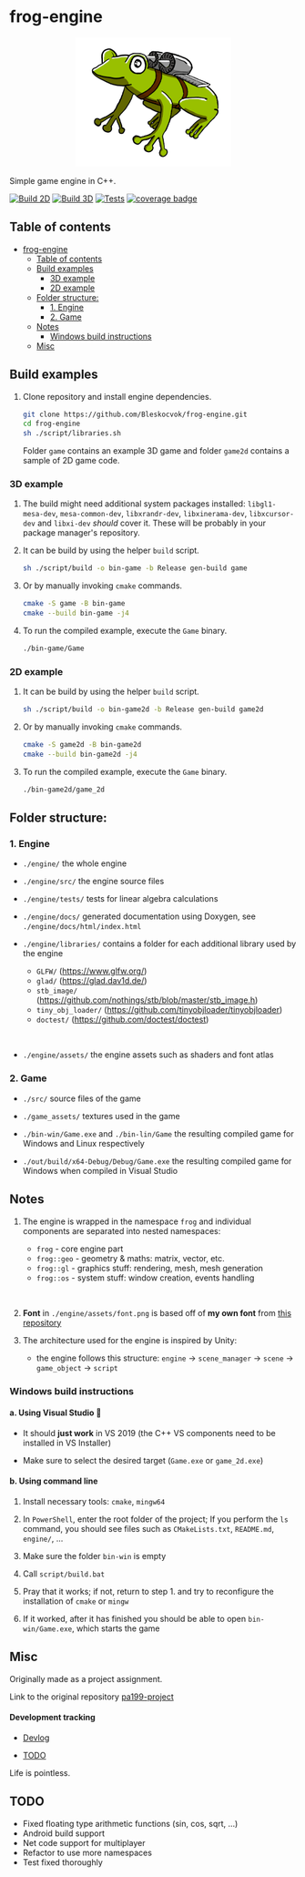 # frog-engine

<div align="center">
    <a href="https://github.com/Bleskocvok/frog-engine">
        <img width="275" height="227" src="frog.png" alt="frog illustration">
    </a>
    <!-- ![Illustration](frog.png) -->
</div>



Simple game engine in C++.

[![Build 2D](https://github.com/Bleskocvok/frog-engine/actions/workflows/build.yml/badge.svg)](https://github.com/Bleskocvok/frog-engine/actions/workflows/build.yml)
[![Build 3D](https://github.com/Bleskocvok/frog-engine/actions/workflows/build-3d.yml/badge.svg)](https://github.com/Bleskocvok/frog-engine/actions/workflows/build-3d.yml)
[![Tests](https://github.com/Bleskocvok/frog-engine/actions/workflows/test.yml/badge.svg)](https://github.com/Bleskocvok/frog-engine/actions/workflows/test.yml)
[![coverage badge](https://img.shields.io/endpoint?url=https://raw.githubusercontent.com/wiki/Bleskocvok/frog-engine/lines.md)](https://github.com/Bleskocvok/frog-engine/actions/workflows/loc.yml)


## Table of contents

-   [frog-engine](#frog-engine)
    -   [Table of contents](#table-of-contents)
    -   [Build examples](#build-examples)
        -   [3D example](#3d-example)
        -   [2D example](#2d-example)
    -   [Folder structure:](#folder-structure)
        -   [1. Engine](#1-engine)
        -   [2. Game](#2-game)
    -   [Notes](#notes)
        -   [Windows build
            instructions](#windows-build-instructions)
    -   [Misc](#misc)


## Build examples

1. Clone repository and install engine dependencies.

    ```sh
    git clone https://github.com/Bleskocvok/frog-engine.git
    cd frog-engine
    sh ./script/libraries.sh
    ```

    Folder `game` contains an example 3D game and folder `game2d` contains a sample of
    2D game code.

### 3D example

1. The build might need additional system packages installed:
`libgl1-mesa-dev`, `mesa-common-dev`, `libxrandr-dev`, `libxinerama-dev`, `libxcursor-dev` and
`libxi-dev` *should* cover it. These will be probably in your package manager's repository.

2. It can be build by using the helper `build` script.

    ```sh
    sh ./script/build -o bin-game -b Release gen-build game
    ```

3. Or by manually invoking `cmake` commands.

    ```sh
    cmake -S game -B bin-game
    cmake --build bin-game -j4
    ```

4. To run the compiled example, execute the `Game` binary.

    ```sh
    ./bin-game/Game
    ```

### 2D example

1. It can be build by using the helper `build` script.

    ```sh
    sh ./script/build -o bin-game2d -b Release gen-build game2d
    ```

2. Or by manually invoking `cmake` commands.

    ```sh
    cmake -S game2d -B bin-game2d
    cmake --build bin-game2d -j4
    ```

3. To run the compiled example, execute the `Game` binary.

    ```sh
    ./bin-game2d/game_2d
    ```


## Folder structure:

### 1. Engine

- `./engine/`
    the whole engine

- `./engine/src/`
    the engine source files

- `./engine/tests/`
    tests for linear algebra calculations

- `./engine/docs/`
    generated documentation using Doxygen, see
    `./engine/docs/html/index.html`

- `./engine/libraries/`
    contains a folder for each additional library used by the engine

    - `GLFW/` (https://www.glfw.org/)
    - `glad/` (https://glad.dav1d.de/)
    - `stb_image/` (https://github.com/nothings/stb/blob/master/stb_image.h)
    - `tiny_obj_loader/` (https://github.com/tinyobjloader/tinyobjloader)
    - `doctest/` (https://github.com/doctest/doctest)
<br>

- `./engine/assets/`
    the engine assets such as shaders and font atlas

### 2. Game

- `./src/`
    source files of the game

- `./game_assets/`
    textures used in the game

- `./bin-win/Game.exe` and `./bin-lin/Game`
    the resulting compiled game for Windows and Linux respectively

- `./out/build/x64-Debug/Debug/Game.exe`
    the resulting compiled game for Windows when compiled in Visual Studio

## Notes

1. The engine is wrapped in the namespace `frog` and individual
    components are separated into nested namespaces:

    - `frog` - core engine part
    - `frog::geo` - geometry & maths: matrix, vector, etc.
    - `frog::gl` - graphics stuff: rendering, mesh, mesh generation
    - `frog::os` - system stuff: window creation, events handling
<br>

2. **Font** in `./engine/assets/font.png` is based off of **my own font** from
    [this repository](https://github.com/Bleskocvok/project_jumpy_tanx/blob/main/models/beautifont.png)

3. The architecture used for the engine is inspired by Unity:
    - the engine follows this structure:
    `engine` -> `scene_manager` -> `scene` -> `game_object` -> `script`

### Windows build instructions

#### a. Using Visual Studio 🤮

- It should **just work** in VS 2019 (the C++ VS
    components need to be installed in VS Installer)

- Make sure to select the desired target (`Game.exe` or `game_2d.exe`)

#### b. Using command line

1. Install necessary tools: `cmake`, `mingw64`

2. In `PowerShell`, enter the root folder of the project;
    If you perform the `ls` command, you should see files
    such as `CMakeLists.txt`, `README.md`, `engine/`, ...

3. Make sure the folder `bin-win` is empty

4. Call `script/build.bat`

5. Pray that it works; if not, return to step 1. and try to reconfigure
    the installation of `cmake` or `mingw`

6. If it worked, after it has finished you should be able to open
    `bin-win/Game.exe`, which starts the game

<!--
### Linux (Ubuntu)

1. Install `cmake` and `gcc`/`clang`

2. Install these packages and hope that it covers all
    necessary dependencies:
    - `sudo apt install libgl1-mesa-dev`
    - `sudo apt install mesa-common-dev`
    - `sudo apt install libxrandr-dev libxinerama-dev libxcursor-dev libxi-dev`
<br>

3. In `shell` enter the root folder of the project;
    If you perform the `ls` command, you should see files
    such as `CMakeLists.txt`, `README.md`, `engine/`, ...

4. Call `script/build.sh`

5. After it has finished you should be able to execute `bin-lin/Game`,
    which starts the game -->

## Misc

Originally made as a project assignment.

Link to the original repository [pa199-project](https://gitlab.fi.muni.cz/xbrablik/pa199-project)

#### Development tracking

- [Devlog](devlog.md)

- [TODO](TODO.md)


Life is pointless.

## TODO

- Fixed floating type arithmetic functions (sin, cos, sqrt, …)
- Android build support
- Net code support for multiplayer
- Refactor to use more namespaces
- Test fixed thoroughly
